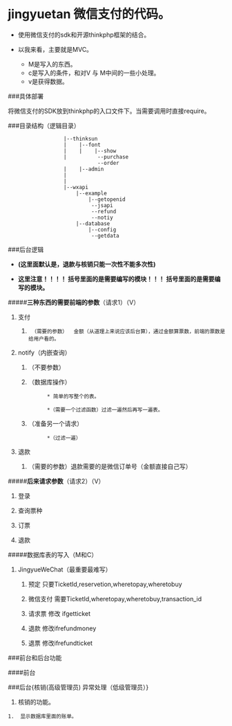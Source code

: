 # jingyuetan 微信支付的代码。 

* 使用微信支付的sdk和开源thinkphp框架的结合。

* 以我来看，主要就是MVC。      
    *  M是写入的东西。
    *  c是写入的条件，和对V 与 M中间的一些小处理。
    *  v是获得数据。

###具体部署

将微信支付的SDK放到thinkphp的入口文件下。当需要调用时直接require。


###目录结构（逻辑目录）


                      |--thinksun
                      |    |--font
                      |    |    |--show
                      |          --purchase
                                 --order
                      |    |--admin
                      |
                      |
                      |--wxapi
                          |--example
                              |--getopenid
                               --jsapi
                               --refund
                               --notiy
                          |--database
                              |--config
                               --getdata
         


###后台逻辑

*    **(这里面默认是，退款与核销只能一次性不能多次性)**

*    **这里注意！！！！ 括号里面的是需要编写的模块！！！ 括号里面的是需要编写的模块。**

#####**三种东西的需要前端的参数**（请求1）（V）

1.  支付
 
     1.      （需要的参数）  金额（从道理上来说应该后台算），通过金额算票数，前端的票数是给用户看的。
2.  notify（内嵌查询）
    
    1.  （不要参数）
    
    2.  （数据库操作） 
                   
                  * 简单的写整个的表。
                   
                  *（需要一个过滤函数）过滤一遍然后再写一遍表。
    
                   
    3.  （准备另一个请求）
                  
                  *（过滤一遍）
3.  退款

     1.   （需要的参数）退款需要的是微信订单号（金额直接自己写）

#####**后来请求参数**（请求2）（V）

1.  登录

2.  查询票种

3.  订票

4.  退款


#####数据库表的写入（M和C）

1.   JingyueWeChat（最重要最难写）
 
      1.  预定  只要TicketId,reservetion,wheretopay,wheretobuy
      
      2.  微信支付 需要TicketId,wheretopay,wheretobuy,transaction_id
      
      3.  请求票  修改 ifgetticket
      
      4.  退款  修改ifrefundmoney
      
      5.  退票  修改ifrefundticket


###前台和后台功能

####前台

###后台{核销(高级管理员)  异常处理（低级管理员）}

1.   核销的功能。
    
    1.  显示数据库里面的账单。
      
